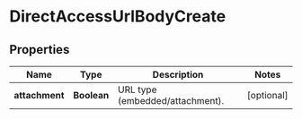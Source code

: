 # DirectAccessUrlBodyCreate

## Properties
Name | Type | Description | Notes
------------ | ------------- | ------------- | -------------
**attachment** | **Boolean** | URL type (embedded/attachment). |  [optional]
